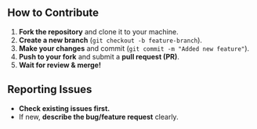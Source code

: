 ## How to Contribute  
1. **Fork the repository** and clone it to your machine.  
2. **Create a new branch** (`git checkout -b feature-branch`).  
3. **Make your changes** and commit (`git commit -m "Added new feature"`).  
4. **Push to your fork** and submit a **pull request (PR)**.  
5. **Wait for review & merge!** 

## Reporting Issues  
- **Check existing issues first.**  
- If new, **describe the bug/feature request** clearly.  
